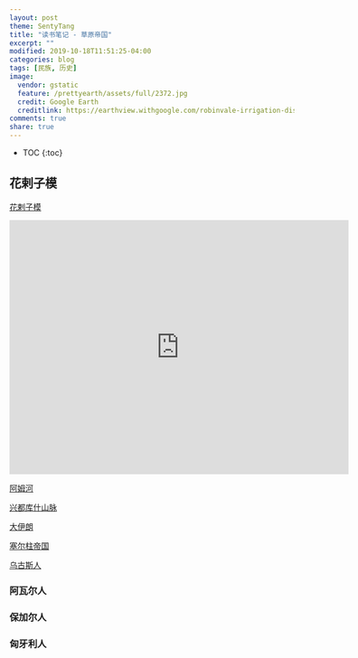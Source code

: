 ```yaml
---
layout: post
theme: SentyTang
title: "读书笔记 - 草原帝国"
excerpt: ""
modified: 2019-10-18T11:51:25-04:00
categories: blog
tags: [民族, 历史]
image:
  vendor: gstatic
  feature: /prettyearth/assets/full/2372.jpg
  credit: Google Earth
  creditlink: https://earthview.withgoogle.com/robinvale-irrigation-district-section-c-australia-2372
comments: true
share: true
---
```


* TOC
{:toc}

## 花剌子模

[花剌子模](https://zh.wikipedia.org/wiki/%E8%8A%B1%E5%89%8C%E5%AD%90%E6%A8%A1)

<iframe src="https://www.google.com/maps/embed?pb=!1m14!1m8!1m3!1d767521.1045647935!2d60.6497579!3d41.28429!3m2!1i1024!2i768!4f13.1!3m3!1m2!1s0x41dfa413ffe48cf9%3A0xcd75f47f7a6dc0cd!2z5LmM5YW55Yir5YWL5pav5Z2m5biM55Om!5e0!3m2!1szh-CN!2shk!4v1571376456232!5m2!1szh-CN!2shk" width="600" height="450" frameborder="0" style="border:0;" allowfullscreen=""></iframe>

[阿姆河](https://zh.wikipedia.org/wiki/%E9%98%BF%E5%A7%86%E6%B2%B3)

[兴都库什山脉](https://en.wikipedia.org/wiki/Hindu_Kush)

[大伊朗](https://zh.wikipedia.org/wiki/%E5%A4%A7%E4%BC%8A%E6%9C%97)

[塞尔柱帝国](https://zh.wikipedia.org/zh-cn/%E5%A1%9E%E5%B0%94%E6%9F%B1%E5%B8%9D%E5%9B%BD)

[乌古斯人](https://zh.wikipedia.org/wiki/%E7%83%8F%E5%8F%A4%E6%96%AF%E4%BA%BA)

### 阿瓦尔人

### 保加尔人

### 匈牙利人

